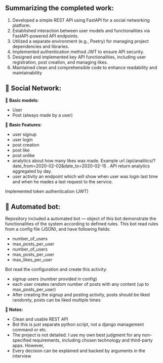 ## **Summarizing the completed work:**
1. Developed a simple REST API using FastAPI for a social networking platform.
2. Established interaction between user models and functionalities via FastAPI-powered API endpoints.
3. Utilized a separate environment (e.g., Poetry) for managing project dependencies and libraries.
4. Implemented authentication method JWT to ensure API security.
5. Designed and implemented key API functionalities, including user registration, post creation, and managing likes.
6. Maintained clean and comprehensible code to enhance readability and maintainability

## **🔶 Social Network:**

🔹 **Basic models:**
 - User
 - Post (always made by a user)

🔹 **Basic Features:**
 - user signup
 - user login
 - post creation
 - post like
 - post unlike
 - analytics about how many likes was made. Example url /api/analitics/?date_from=2020-02-02&date_to=2020-02-15 . API 
   return analytics aggregated by day.
 - user activity an endpoint which will show when user was login last time and when he mades a last request to the service.

Implemented token authentication (JWT)

## **🔶 Automated bot:**

Repository included a automated bot — object of this bot demonstrate the functionalities of the system according to defined rules. This bot read rules from a config file (JSON), and have following fields:
 - number_of_users
 - max_posts_per_user
 - number_of_users
 - max_posts_per_user
 - max_likes_per_user

Bot read the configuration and create this activity:
 - signup users (number provided in config) 
 - each user creates random number of posts with any content (up to max_posts_per_user)
 - After creating the signup and posting activity, posts should be liked
   randomly, posts can be liked multiple times

**🧾 Notes:**

 - Clean and usable REST API
 - Bot this is just separate python script, not a django management command or etc.
 - The project is not detailed. I use my own best judgment for any non-specified requirements, including chosen technology and third-party apps. However,
 - Every decision can be explained and backed by arguments in the interview
